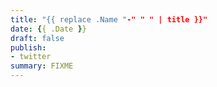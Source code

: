 ```yaml
---
title: "{{ replace .Name "-" " " | title }}"
date: {{ .Date }}
draft: false
publish:
- twitter
summary: FIXME
---
```


